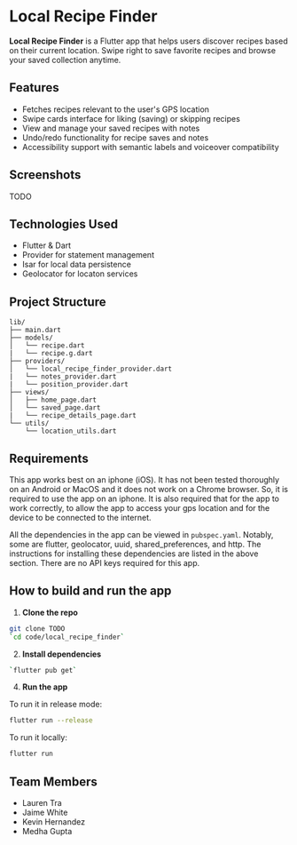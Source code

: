 # Local Recipe Finder

**Local Recipe Finder** is a Flutter app that helps users discover recipes based on their current location. Swipe right to save favorite recipes and browse your saved collection anytime. 

## Features
- Fetches recipes relevant to the user's GPS location
- Swipe cards interface for liking (saving) or skipping recipes
- View and manage your saved recipes with notes
- Undo/redo functionality for recipe saves and notes
- Accessibility support with semantic labels and voiceover compatibility

## Screenshots
TODO

## Technologies Used
- Flutter & Dart
- Provider for statement management
- Isar for local data persistence
- Geolocator for locaton services

## Project Structure
```text
lib/
├── main.dart
├── models/
│   └── recipe.dart
|   └── recipe.g.dart
├── providers/
│   └── local_recipe_finder_provider.dart
|   └── notes_provider.dart
|   └── position_provider.dart
├── views/
│   ├── home_page.dart
│   └── saved_page.dart
|   └── recipe_details_page.dart
└── utils/
    └── location_utils.dart
```
## Requirements

This app works best on an iphone (iOS). It has not been tested thoroughly on an Android or MacOS and it does not work on a Chrome browser. So, it is required to use the app on an iphone. It is also required that for the app to work correctly, to allow the app to access your gps location and for the device to be connected to the internet.

All the dependencies in the app can be viewed in `pubspec.yaml`. Notably, some are flutter, geolocator, uuid, shared_preferences, and http. The instructions for installing these dependencies are listed in the above section. There are no API keys required for this app.

## How to build and run the app

1. **Clone the repo**
 ```bash
 git clone TODO
 `cd code/local_recipe_finder`
 ```
2. **Install dependencies**
  ```bash
  `flutter pub get`
  ```
4. **Run the app**

To run it in release mode:
```bash
flutter run --release
```
To run it locally:
```bash
flutter run
```

## Team Members
- Lauren Tra
- Jaime White
- Kevin Hernandez
- Medha Gupta
